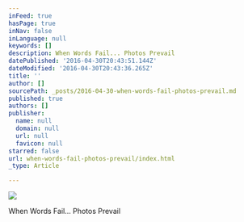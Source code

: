 ```yaml
---
inFeed: true
hasPage: true
inNav: false
inLanguage: null
keywords: []
description: When Words Fail... Photos Prevail
datePublished: '2016-04-30T20:43:51.144Z'
dateModified: '2016-04-30T20:43:36.265Z'
title: ''
author: []
sourcePath: _posts/2016-04-30-when-words-fail-photos-prevail.md
published: true
authors: []
publisher:
  name: null
  domain: null
  url: null
  favicon: null
starred: false
url: when-words-fail-photos-prevail/index.html
_type: Article

---
```

![](https://the-grid-user-content.s3-us-west-2.amazonaws.com/cac07ddf-c987-4bff-8595-19bc9c80d78a.jpg)

When Words Fail... Photos Prevail